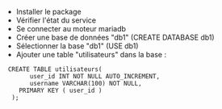  * Installer le package
 * Vérifier l'état du service
 * Se connecter au moteur mariadb
 * Créer une base de données "db1" (CREATE DATABASE db1)
 * Sélectionner la base "db1" (USE db1)
 * Ajouter une table "utilisateurs" dans la base :
 ```
  CREATE TABLE utilisateurs(
	    user_id INT NOT NULL AUTO_INCREMENT,
	    username VARCHAR(100) NOT NULL,
     PRIMARY KEY ( user_id )
   );
 ```
